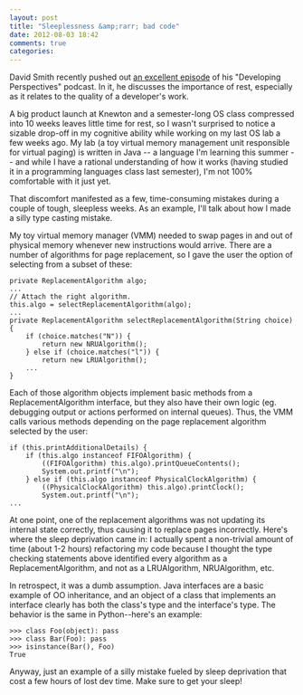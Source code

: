 ```yaml
---
layout: post
title: "Sleeplessness &amp;rarr; bad code"
date: 2012-08-03 18:42
comments: true
categories: 
---
```

David Smith recently pushed out [an excellent episode](http://developingperspective.com/2012/08/02/70/) of his "Developing Perspectives" podcast. In it, he discusses the importance of rest, especially as it relates to the quality of a developer's work.

A big product launch at Knewton and a semester-long OS class compressed into 10 weeks leaves little time for rest, so I wasn't surprised to notice a sizable drop-off in my cognitive ability while working on my last OS lab a few weeks ago. My lab (a toy virtual memory management unit responsible for virtual paging) is written in Java -- a language I'm learning this summer -- and while I have a rational understanding of how it works (having studied it in a programming languages class last semester), I'm not 100% comfortable with it just yet.

That discomfort manifested as a few, time-consuming mistakes during a couple of tough, sleepless weeks. As an example, I'll talk about how I made a silly type casting mistake.

My toy virtual memory manager (VMM) needed to swap pages in and out of physical memory whenever new instructions would arrive. There are a number of algorithms for page replacement, so I gave the user the option of selecting from a subset of these:

	private ReplacementAlgorithm algo;
    ...
    // Attach the right algorithm.
    this.algo = selectReplacementAlgorithm(algo);
	...
    private ReplacementAlgorithm selectReplacementAlgorithm(String choice) {
    	if (choice.matches("N")) {
            return new NRUAlgorithm();
        } else if (choice.matches("l")) {
            return new LRUAlgorithm();
        ...
    }
    
Each of those algorithm objects implement basic methods from a ReplacementAlgorithm interface, but they also have their own logic (eg. debugging output or actions performed on internal queues). Thus, the VMM calls various methods depending on the page replacement algorithm selected by the user:

    if (this.printAdditionalDetails) {
        if (this.algo instanceof FIFOAlgorithm) {
            ((FIFOAlgorithm) this.algo).printQueueContents();
            System.out.printf("\n");
        } else if (this.algo instanceof PhysicalClockAlgorithm) {
            ((PhysicalClockAlgorithm) this.algo).printClock();
            System.out.printf("\n");
    ...
        
At one point, one of the replacement algorithms was not updating its internal state correctly, thus causing it to replace pages incorrectly. Here's where the sleep deprivation came in: I actually spent a non-trivial amount of time (about 1-2 hours) refactoring my code because I thought the type checking statements above identified every algorithm as a ReplacementAlgorithm, and not as a LRUAlgorithm, NRUAlgorithm, etc. 

In retrospect, it was a dumb assumption. Java interfaces are a basic example of OO inheritance, and an object of a class that implements an interface clearly has both the class's type and the interface's type. The behavior is the same in Python--here's an example:

    >>> class Foo(object): pass
    >>> class Bar(Foo): pass
    >>> isinstance(Bar(), Foo)
    True

Anyway, just an example of a silly mistake fueled by sleep deprivation that cost a few hours of lost dev time. Make sure to get your sleep!
